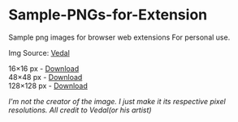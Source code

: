 # Sample-PNGs-for-Extension
Sample png images for browser web extensions
For personal use.

Img Source: [Vedal](https://vedal.ai/)

16×16 px - [Download](https://github.com/Manabesu/Sample-PNGs-for-Extension/releases/download/png/icon16.png)  
48×48 px - [Download](https://github.com/Manabesu/Sample-PNGs-for-Extension/releases/download/48png/icon48.png)  
128×128 px - [Download](https://github.com/Manabesu/Sample-PNGs-for-Extension/releases/download/128png/icon128.png)  





*I'm not the creator of the image. I just make it its respective pixel resolutions. All credit to Vedal(or his artist)*
